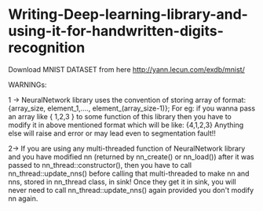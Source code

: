 # Writing-Deep-learning-library-and-using-it-for-handwritten-digits-recognition
Download MNIST DATASET from here http://yann.lecun.com/exdb/mnist/

WARNINGs: 

1 -> NeuralNetwork library uses the convention of storing array of format:
{array_size, element_1,...., element_(array_size-1)};
For eg: if you wanna pass an array like { 1,2,3 } to some function of this library then you have to modify it in above mentioned format which will be like: {4,1,2,3}
Anything else will raise and error or may lead even to segmentation fault!!

2-> If you are using any multi-threaded function of NeuralNetwork library and you have modified nn (returned by nn_create() or nn_load()) after it was passed to nn_thread::constructor(), then you have to call nn_thread::update_nns() before calling that multi-threaded to make nn and nns, stored in nn_thread class, in sink! Once they get it in sink, you will never need to call nn_thread::update_nns() again provided you don't modify nn again.
